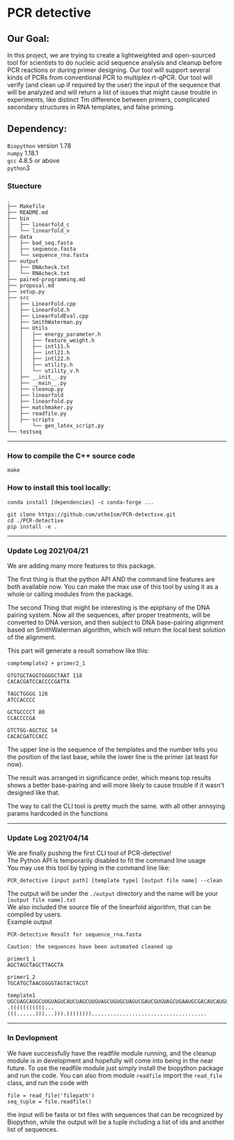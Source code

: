 # PCR detective

## Our Goal:
In this project, we are trying to create a lightweighted and open-sourced tool for scientists to do nucleic acid sequence analysis and cleanup before PCR reactions or during primer designing.
Our tool will support several kinds of PCRs from conventional PCR to multiplex rt-qPCR. Our tool will verify (and clean up if required by the user) the input of the sequence that will be analyzed and will return a list of issues that might cause trouble in experiments, like distinct Tm difference between primers, complicated secondary structures in RNA templates, and false priming.

## Dependency:
`Biopython` version 1.78  
`numpy` 1.18.1  
`gcc` 4.8.5 or above  
`python`3  

### Stuecture  
```
.
├── Makefile
├── README.md
├── bin
│   ├── linearfold_c
│   └── linearfold_v
├── data
│   ├── bad_seq.fasta
│   ├── sequence.fasta
│   └── sequence_rna.fasta
├── output
│   ├── DNAcheck.txt
│   └── RNAcheck.txt
├── paired-programming.md
├── proposal.md
├── setup.py
├── src
│   ├── LinearFold.cpp
│   ├── LinearFold.h
│   ├── LinearFoldEval.cpp
│   ├── SmithWaterman.py
│   ├── Utils
│   │   ├── energy_parameter.h
│   │   ├── feature_weight.h
│   │   ├── intl11.h
│   │   ├── intl21.h
│   │   ├── intl22.h
│   │   ├── utility.h
│   │   └── utility_v.h
│   ├── __init__.py
│   ├── __main__.py
│   ├── cleanup.py
│   ├── linearfold
│   ├── linearfold.py
│   ├── matchmaker.py
│   ├── readfile.py
│   ├── scripts
│       └── gen_latex_script.py
└── testseq
```
----------------------------------------

### How to compile the C++ source code  
```
make
```
### How to install this tool locally:
```
conda install [dependencies] -c conda-forge ...

git clone https://github.com/athe1sm/PCR-detective.git
cd ./PCR-detective
pip install -e .
```
----------------------------------------------------------------------------------------
### Update Log 2021/04/21  
We are adding many more features to this package.  

The first thing is that the python API AND the command line features are both available now. You can make the max use of this tool by using it as a whole or calling modules from the package.  

The second Thing that might be interesting is the epiphany of the DNA pairing system. Now all the sequences, after proper treatments, will be converted to DNA version, and then subject to DNA base-pairing alignment based on SmithWaterman algorithm, which will return the local best solution of the alignment.  

This part will generate a result somehow like this:
```
comptemplate2 + primer2_1

GTGTGCTAGGTGGGGCTAAT 118
CACACGATCCACCCCGATTA 

TAGCTGGGG 126
ATCCACCCC 

GCTGCCCCT 80
CCACCCCGA 

GTCTGG-AGCTGC 54
CACACGATCCACC 
```
The upper line is the sequence of the templates and the number tells you the position of the last base, while the lower line is the primer (at least for now).

The result was arranged in significance order, which means top results shows a better base-pairing and will more likely to cause trouble if it wasn't designed like that.

The way to call the CLI tool is pretty much the same. with all other annoying params hardcoded in the functions

------------------------------------------------------------------------------------------
### Update Log 2021/04/14  
We are finally pushing the first CLI tool of PCR-detective!  
The Python API is temporarily disabled to fit the command line usage  
You may use this tool by typing in the command line like:  
```
PCR_detective [input path] [template type] [output file name] --clean
```
The output will be under the `./output` directory and the name will be your `[output file name].txt`  
We also included the source file of the linearfold algorithm, that can be compiled by users.  
Example output 
```
PCR-detective Result for sequence_rna.fasta

Caution: the sequences have been automated cleaned up

primer1_1
AGCTAGCTAGCTTAGCTA

primer1_2
TGCATGCTAACGGGGTAGTACTACGT

template1
UGCUAGCAUGCUUGUAGUCAUCUAGCUUGUAGCUGUGCUAGUCGAUCGUGUAGCUGAAUGCGACAUCAUGUAGUCACUA
.(((((((((((...(((......)))...))).)))))))).....................................
```
-----------------------------------------------
### In Devlopment
We have successfully have the readfile module running, and the cleanup module is in development and hopefully will come into being in the near future. To use the readfile module just simply install the biopython package and run the code. You can also from module `readfile` import the `read_file` class, and run the code with

```
file = read_file('filepath')
seq_tuple = file.readfile()
```

the input will be fasta or txt files with sequences that can be recognized by Biopython, while the output will be a tuple including a list of ids and another list of sequences.   

